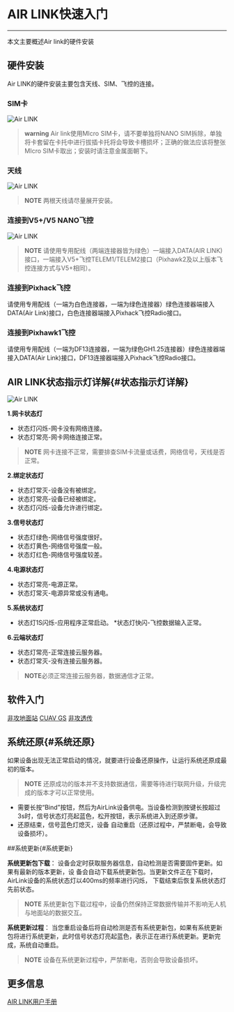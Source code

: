 # AIR LINK快速入门
-----------------
本文主要概述Air link的硬件安装

## 硬件安装
Air LINK的硬件安装主要包含天线、SIM、飞控的连接。

### SIM卡

![Air LINK](../assets/air-link/air-link-connection2.png)

 >**warning** Air link使用MIcro SIM卡，请不要单独将NANO SIM拆除，单独将卡套留在卡托中进行拔插卡托将会导致卡槽损坏；正确的做法应该将整张MIcro SIM卡取出；安装时请注意金属面朝下。
 
### 天线

  ![Air LINK](../assets/air-link/air-link-connection.png)

>**NOTE** 两根天线请尽量展开安装。

### 连接到V5+/V5 NANO飞控

![Air LINK](../assets/air-link/air-link-connection-to-v5plus.png)

>**NOTE** 请使用专用配线（两端连接器皆为绿色）一端接入DATA(AIR LINK)接口，一端接入V5+飞控TELEM1/TELEM2接口（Pixhawk2及以上版本飞控连接方式与V5+相同）。

### 连接到Pixhack飞控

请使用专用配线（一端为白色连接器，一端为绿色连接器）绿色连接器端接入DATA(Air Link)接口，白色连接器端接入Pixhack飞控Radio接口。

### 连接到Pixhawk1飞控

请使用专用配线（一端为DF13连接器，一端为绿色GH1.25连接器）绿色连接器端接入DATA(Air Link)接口，DF13连接器端接入Pixhack飞控Radio接口。

## AIR LINK状态指示灯详解{#状态指示灯详解}

![Air LINK](../assets/air-link/air-link2.png)

**1.网卡状态灯** 
* 状态灯闪烁-网卡没有网络连接。 
* 状态灯常亮-网卡网络连接正常。 

>**NOTE** 网卡连接不正常，需要排查SIM卡流量或话费，网络信号，天线是否正常。 

**2.绑定状态灯**
* 状态灯常灭-设备没有被绑定。 
* 状态灯常亮-设备已经被绑定。
* 状态灯闪烁-设备允许进行绑定。
 
**3.信号状态灯** 
* 状态灯绿色-网络信号强度很好。 
* 状态灯黄色-网络信号强度一般。 
* 状态灯红色-网络信号强度较差。 

**4.电源状态灯** 

* 状态灯常亮-电源正常。 
* 状态灯常灭-电源异常或没有通电。 

**5.系统状态灯**
* 状态灯1S闪烁-应用程序正常启动。 
*状态灯快闪-飞控数据输入正常。 

**6.云端状态灯** 
* 状态灯常亮-正常连接云服务器。 
* 状态灯常灭-没有连接云服务器。

>**NOTE**必须正常连接云服务器，数据通信才正常。

## 软件入门

[非攻地面站](feigong-gs.md)
[CUAV GS](cuav-gs.md)
[非攻透传](feigong-gs.md)

## 系统还原{#系统还原}

如果设备出现无法正常启动的情况，就要进行设备还原操作，让运行系统还原成最初的版本。 
>**NOTE** 还原成功的版本并不支持数据通信，需要等待进行联网升级，升级完成的版本才可以正常使用。

* 需要长按“Bind”按钮，然后为AirLink设备供电。当设备检测到按键长按超过3s时，信号状态灯亮起蓝色，松开按钮，表示系统进入到还原步骤。
* 还原结束，信号蓝色灯熄灭，设备 自动重启（还原过程中，严禁断电，会导致设备损坏）。

##系统更新{#系统更新}

**系统更新包下载**：
设备会定时获取服务器信息，自动检测是否需要固件更新。如果有最新的版本更新，设 备会自动下载系统更新包。当更新文件正在下载时，AirLink设备的系统状态灯以400ms的频率进行闪烁， 下载结束后恢复系统状态灯先前状态。

>**NOTE** 系统更新包下载过程中，设备仍然保持正常数据传输并不影响无人机与地面站的数据交互。

**系统更新过程**：
当您重启设备后将自动检测是否有系统更新包，如果有系统更新包将进行系统更新，此时信号状态灯亮起蓝色，表示正在进行系统更新。更新完成，系统自动重启。

>**NOTE** 设备在系统更新过程中，严禁断电，否则会导致设备损坏。

## 更多信息

[AIR LINK用户手册](http://manual.cuav.net/lte-link-series/Air-Link.pdf)